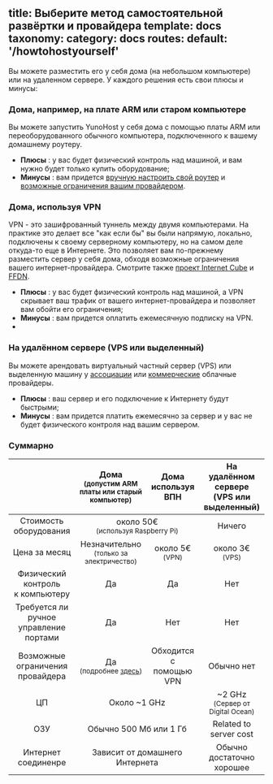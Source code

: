 
title: Выберите метод самостоятельной развёртки и провайдера
template: docs
taxonomy:
    category: docs
routes:
  default: '/howtohostyourself'
---

Вы можете разместить его у себя дома (на небольшом компьютере) или на удаленном сервере. У каждого решения есть свои плюсы и минусы:

### Дома, например, на плате ARM или старом компьютере

Вы можете запустить YunoHost у себя дома с помощью платы ARM или переоборудованного обычного компьютера, подключенного к вашему домашнему роутеру.
- **Плюсы** : у вас будет физический контроль над машиной, и вам нужно будет только купить оборудование;
- **Минусы** : вам придется [вручную настроить свой роутер](/isp_box_config) и [возможные ограничения вашим провайдером](/isp).

### Дома, используя VPN

VPN - это зашифрованный туннель между двумя компьютерами. На практике это делает все "как если бы" вы были напрямую, локально, подключены к своему серверному компьютеру, но на самом деле откуда-то еще в Интернете. Это позволяет вам по-прежнему разместить сервер у себя дома, обходя возможные ограничения вашего интернет-провайдера. Смотрите также [проект Internet Cube](https://internetcu.be/) и [FFDN](https://www.ffdn.org/).

- **Плюсы** : у вас будет физический контроль над машиной, а VPN скрывает ваш трафик от вашего интернет-провайдера и позволяет вам обойти его ограничения;
- **Минусы** : вам придется оплатить ежемесячную подписку на VPN.
- 
### На удалённом сервере (VPS или выделенный)

Вы можете арендовать виртуальный частный сервер (VPS) или выделенную машину у [ассоциации](https://db.ffdn.org/) или [коммерческие](/providers/server) облачные провайдеры.

- **Плюсы** : ваш сервер и его подключение к Интернету будут быстрыми;
- **Минусы** : вам придется платить ежемесячно за сервер и у вас не будет физического контроля над вашим сервером.

### Суммарно

<table>
    <thead>
      <tr>
        <th></th>
        <th style="text-align:center;">Дома<br><small>(допустим ARM платы или старый компьютер)</small></th>
        <th style="text-align:center;">Дома<br>используя ВПН</th>
        <th style="text-align:center;">На удалённом сервере<br>(VPS или выделенный)</th>
      </tr>
    </thead>
    <tbody>
      <tr>
        <td style="text-align:center;">Стоимость оборудования</td>
        <td style="text-align:center;" class="warning"  colspan="2">около 50€ <br><small>(используя Raspberry Pi)</small></td>
        <td style="text-align:center;" class="success">Ничего</td>
      </tr>
      <tr>
        <td style="text-align:center;">Цена за месяц</td>
        <td style="text-align:center;" class="success">Незначительно<br><small>(только за электричество)</small></td>
        <td style="text-align:center;" class="warning">около 5€ <br><small>(VPN)</small></td>
        <td style="text-align:center;" class="warning">около 3€ <br><small>(VPS)</small></td>
      </tr>
      <tr>
        <td style="text-align:center;">Физический контроль<br>к компьютеру</td>
        <td style="text-align:center;" class="success">Да</td>
        <td style="text-align:center;" class="success">Да</td>
        <td style="text-align:center;" class="danger">Нет</td>
      </tr>
      <tr>
        <td style="text-align:center;">Требуется ли ручное управление<br>портами</td>
        <td style="text-align:center;" class="warning">Да</td>
        <td style="text-align:center;" class="success">Нет</td>
        <td style="text-align:center;" class="success">Нет</td>
      </tr>
      <tr>
        <td style="text-align:center;">Возможные ограничения провайдера</td>
        <td style="text-align:center;" class="danger">Да <br><small>(подробнее <a href="/isp">здесь</a>)</small></td>
        <td style="text-align:center;" class="success">Обходится с помощью VPN</td>
        <td style="text-align:center;" class="success">Обычно нет</td>
      </tr>
      <tr>
        <td style="text-align:center;">ЦП</td>
        <td style="text-align:center;" class="warning" colspan="2">Около ~1 GHz</td>
        <td style="text-align:center;" class="success">~2 GHz <br><small>(Сервер от Digital Ocean)</small></td>
      </tr>
      <tr>
        <td style="text-align:center;">ОЗУ</td>
        <td style="text-align:center;" class="warning" colspan="2">Обычно 500 Мб или 1 Гб</td>
        <td style="text-align:center;" class="warning">Related to server cost</td>
      </tr>
      <tr>
        <td style="text-align:center;">Интернет соединенре</td>
        <td style="text-align:center;" class="warning" colspan="2">Зависит от домашнего Интернета</td>
        <td style="text-align:center;" class="success">Обычно достаточно хорошее</td>
      </tr>
    </tbody>
</table>